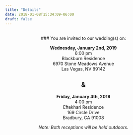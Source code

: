 ```yaml
---
title: "Details"
date: 2018-01-08T15:34:09-06:00
draft: false
---
```

<br>
<center>
### You are invited to our wedding(s) on: 

<b> Wednesday, January 2nd, 2019 </b></br>
6:00 pm </br>
Blackburn Residence </br>
6970 Stone Meadows Avenue </br>
Las Vegas, NV 89142 </br>

## &amp;

<b> Friday, January 4th, 2019 </b></br>
4:00 pm </br>
Eftekhari Residence </br>
169 Circle Drive </br>
Bradbury, CA 91008 </br>

*Note: Both receptions will be held outdoors.*

</center>
